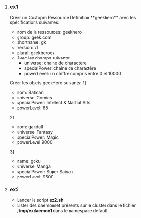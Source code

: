 <ol>
  <li><h3>ex1</h3></li>
Créer un Custopm Ressource Definition **geekhero** avec les spécifications suivantes: 

-  nom de la ressources:  geekhero
-  group:  geek.com
-  shortname:  gk 
-  version: v1
-  plural: geekheroes
- Avec les champs suivants: 
  - universe:  chaine de charactère 
  - specialPower:  chaine de charactère 
  - powerLevel:  un chiffre compris entre 0 et 10000

Créer les objets geekHero suivants: 
1] 
- nom:  Batman
- universe:  Comics
- specialPower: Intellect & Martial Arts
- powerLevel: 85 

2] 
-  nom: gandalf
-  universe: Fantasy
- specialPower: Magic
- powerLevel 9000

3]
- name: goku 
- universe: Manga
- specialPower:  Super Saiyan 
- powerLevel:  9500 



 <li><h3> ex2 </h3></li>

-  Lancer le script  **ex2.sh**  
-  Lister des daemonset  présents  sur le cluster dans le fichier **/tmp/exdaemon1**  dans le namespace default


</ol>






